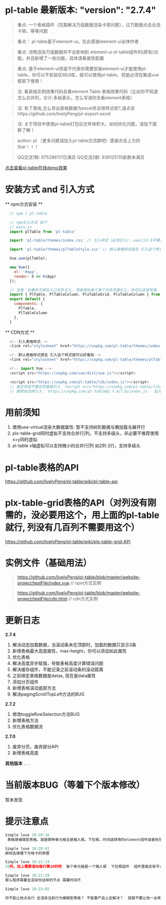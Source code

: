 # pl-table  最新版本: "version": "2.7.4"

> 重点: 一个表格插件（完美解决万级数据渲染卡顿问题），过万数据点击全选卡顿，等等问题

> 重点： pl-table基于element-ui，在此感谢element-ui全体作者

> 重点:  流畅渲染万级数据并不会影响到 element-ui el-table组件的(原有)功能，并且新增了一些功能，具体请看属性配置

> 重点: 基于element-ui但是不代表你需要安装element-ui才能使用pl-table，你可以不安装任何UI库，就可以使用pl-table。但是必须在集成vue框架下使用！

> 注: 看表格实例效果代码去看element Table 表格效果代码（比如你不知道怎么合并列，合计,多级表头，怎么写请你去看element表格）

> 注: 有了表格,怎么导出表格数据为excel并且带样式呢?,请点击https://github.com/livelyPeng/pl-export-excel

> 注:  关于项目中使用pl-table打包后文件体积大，如何优化问题，请加下面群了解！

> author: pl （更多问题请加入pl-table交流群吧）感谢点击上方的Star！！！

> QQ交流1群: 675286117已满员
> QQ交流2群: 939125115新群未满员

[点击查看pl-table在线demo效果](https://livelypeng.github.io/pl-table/website-project/dist/index.html)

# 安装方式 and 引入方式
  ** npm方式安装 **
``` javascript
  // npm i pl-table

  // npm引入方式 如下
  // main.js
  import plTable from 'pl-table'

  import 'pl-table/themes/index.css' // 引入样式（必须引入)，vuecli3.0不需要配置，cli2.0请查看webpack是否配置了url-loader对woff，ttf文件的引用,不配置会报错哦

  import 'pl-table/themes/plTableStyle.css' // 默认表格样式很丑 引入这个样式就可以好看啦（如果你不喜欢这个样式，就不要引入，不引入就跟ele表格样式一样）

  Vue.use(plTable);

  new Vue({
    el: '#app',
    render: h => h(App)
  });

  // 注意：如果你不想在入口文件注入, 而是想在单个某个文件页面引入，你可以这样写哦
  import { PlTable, PlTableColumn, PlxTableGrid, PlxTableColumn } from 'pl-table';
  export default {
    components: {
      PlTable,
      PlTableColumn
    },
  }
```

  ** CDN方式 **
``` javascript
  <!--引入表格样式-->
  <link rel="stylesheet" href="https://unpkg.com/pl-table/themes/index.css">

  <!--默认表格样式很丑 引入这个样式就可以好看啦-->
  <link rel="stylesheet" href="https://unpkg.com/pl-table/themes/plTableStyle.css">

  <!-- import Vue -->
  <script src="https://unpkg.com/vue/dist/vue.js"></script>

  <script src="https://unpkg.com/pl-table/lib/index.js"></script>
  // 真实项目不建议你直接引入  <script src="https://unpkg.com/pl-table/lib/index.js"></script>这样去引如会直接下最新版本，如果你的项目打包发     // 布了，然后遇见pl-table大更新 你可能项目会报错。
  // 推荐你这样引入： https://unpkg.com/pl-table@2.7.4/lib/index.js   加入版本号！
```


# 用前须知
   1. 使用use-virtual渲染大数据属性: 暂不支持树形数据与懒加载与展开行
   2. plx-table-grid同时虚拟不支持合并行|列，不支持多级头，非必要不推荐使用x+y同时虚拟
   3. pl-table x轴虚拟可以支持微小的合并行|列 如2列 2行，支持多级头

# pl-table表格的API
  https://github.com/livelyPeng/pl-table/wiki/pl-table-api

# plx-table-grid表格的API（对列没有刚需的，没必要用这个，用上面的pl-table就行, 列没有几百列不需要用这个）
  https://github.com/livelyPeng/pl-table/wiki/plx-table-grid-APi

# 实例文件（基础用法）
>  https://github.com/livelyPeng/pl-table/blob/master/website-project/testFile/index.vue // npm方式实例

>  https://github.com/livelyPeng/pl-table/blob/master/website-project/testFile/cdn.html // cdn方式实例


# 更新日志
**2.7.4**
1. 解决动态加载数据，当滚动条未在顶部时，加载的数据只显示3条
2. 新增表格最大高度属性，max-height，你可以添加如此属性
3. 优化表格
4. 解决高度异步赋值，导致表格高度计算错误问题
5. 解决缓存组件，不能记录之前滚动条的滚动距离
6. 之前绑定表格数据是datas, 现在是data属性
7. 添加分页组件
8. 新增表格滚动底部方法
9. 解决pagingScrollTopLeft方法的BUG

**2.7.2**
1. 修改toggleRowSelection方法BUG
2. 新增表格方法
3. 优化表格数据流

**2.7.0**
1. 废弃分页，废弃部分API
2. 新增表格高度

 **其他版本**
 .
 .
 .

# 当前版本BUG（等着下个版本修改）
 暂未发现
 
# 提示注意点
``` javascript
Simple love 10:20:16
 表格是编辑型表格，就是那种单元格全是输入框，下拉框，时间选择等的element组件或者标签或者其他UI库组件。对于编辑型表格，不要一次性加载出来

Simple love 10:20:41
麻烦去搞懂下为啥卡的原理

Simple love 10:21:14
20列，加上需要滚动每行算10列吧  每个单元格是一个输入框  下拉框组件  组件里面还有节点  自己想想  你这一屏 多少节点

Simple love 10:21:29
那么程序需要去渲染你这样的节点 需要时间不

Simple love 10:23:02

你不能让他点击行 去渲染当前行为编辑型表格？ 不能重产品上去解决？  就是不要让他一出来就是全部渲染输入框 编辑型表格
```

